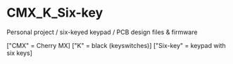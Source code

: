 # CMX_K_Six-key
Personal project / six-keyed keypad / PCB design files &amp; firmware

["CMX" = Cherry MX] ["K" = black (keyswitches)] ["Six-key" = keypad with six keys]
